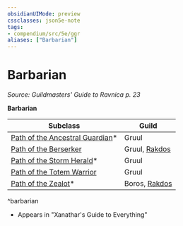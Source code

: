 ```yaml
---
obsidianUIMode: preview
cssclasses: json5e-note
tags:
- compendium/src/5e/ggr
aliases: ["Barbarian"]
---
```

# Barbarian
*Source: Guildmasters' Guide to Ravnica p. 23* 

**Barbarian**

| Subclass | Guild |
|----------|-------|
| [Path of the Ancestral Guardian](/Systems/5e/classes/barbarian-path-of-the-ancestral-guardian-xge.md)* | Gruul |
| [Path of the Berserker](/Systems/5e/classes/barbarian-path-of-the-berserker.md) | Gruul, [Rakdos](/Systems/5e/bestiary/npc/rakdos-ggr.md) |
| [Path of the Storm Herald](/Systems/5e/classes/barbarian-path-of-the-storm-herald-xge.md)* | Gruul |
| [Path of the Totem Warrior](/Systems/5e/classes/barbarian-path-of-the-totem-warrior.md) | Gruul |
| [Path of the Zealot](/Systems/5e/classes/barbarian-path-of-the-zealot-xge.md)* | Boros, [Rakdos](/Systems/5e/bestiary/npc/rakdos-ggr.md) |
^barbarian

* Appears in "Xanathar's Guide to Everything"